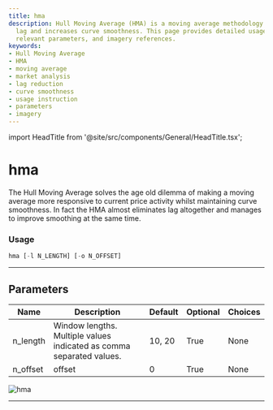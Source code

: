 ```yaml
---
title: hma
description: Hull Moving Average (HMA) is a moving average methodology that reduces
  lag and increases curve smoothness. This page provides detailed usage information,
  relevant parameters, and imagery references.
keywords:
- Hull Moving Average
- HMA
- moving average
- market analysis
- lag reduction
- curve smoothness
- usage instruction
- parameters
- imagery
---
```


import HeadTitle from '@site/src/components/General/HeadTitle.tsx';

<HeadTitle title="hma - Ta - Stocks - Reference | OpenBB Terminal Docs" />

# hma

The Hull Moving Average solves the age old dilemma of making a moving average more responsive to current price activity whilst maintaining curve smoothness. In fact the HMA almost eliminates lag altogether and manages to improve smoothing at the same time.

### Usage

```python
hma [-l N_LENGTH] [-o N_OFFSET]
```

---

## Parameters

| Name | Description | Default | Optional | Choices |
| ---- | ----------- | ------- | -------- | ------- |
| n_length | Window lengths. Multiple values indicated as comma separated values. | 10, 20 | True | None |
| n_offset | offset | 0 | True | None |

![hma](https://user-images.githubusercontent.com/46355364/154310988-2e97c166-a3b9-49ae-abcd-2c1b37309072.png)

---
